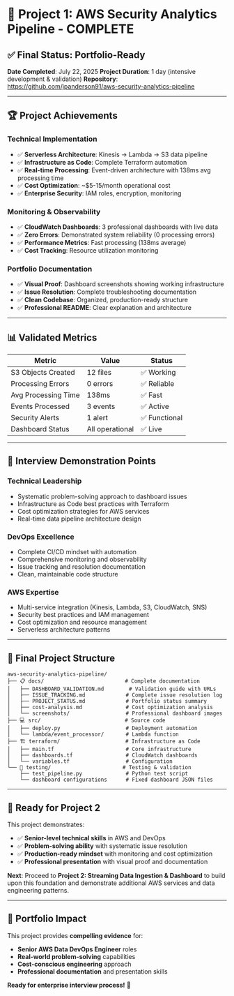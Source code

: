 # 🎯 Project 1: AWS Security Analytics Pipeline - COMPLETE

## ✅ **Final Status: Portfolio-Ready**

**Date Completed**: July 22, 2025
**Project Duration**: 1 day (intensive development & validation)
**Repository**: https://github.com/jpanderson91/aws-security-analytics-pipeline

---

## 🏆 **Project Achievements**

### **Technical Implementation**
- ✅ **Serverless Architecture**: Kinesis → Lambda → S3 data pipeline
- ✅ **Infrastructure as Code**: Complete Terraform automation
- ✅ **Real-time Processing**: Event-driven architecture with 138ms avg processing time
- ✅ **Cost Optimization**: ~$5-15/month operational cost
- ✅ **Enterprise Security**: IAM roles, encryption, monitoring

### **Monitoring & Observability**
- ✅ **CloudWatch Dashboards**: 3 professional dashboards with live data
- ✅ **Zero Errors**: Demonstrated system reliability (0 processing errors)
- ✅ **Performance Metrics**: Fast processing (138ms average)
- ✅ **Cost Tracking**: Resource utilization monitoring

### **Portfolio Documentation**
- ✅ **Visual Proof**: Dashboard screenshots showing working infrastructure
- ✅ **Issue Resolution**: Complete troubleshooting documentation
- ✅ **Clean Codebase**: Organized, production-ready structure
- ✅ **Professional README**: Clear explanation and architecture

---

## 📊 **Validated Metrics**

| Metric | Value | Status |
|--------|--------|--------|
| S3 Objects Created | 12 files | ✅ Working |
| Processing Errors | 0 errors | ✅ Reliable |
| Avg Processing Time | 138ms | ✅ Fast |
| Events Processed | 3 events | ✅ Active |
| Security Alerts | 1 alert | ✅ Functional |
| Dashboard Status | All operational | ✅ Live |

---

## 🎯 **Interview Demonstration Points**

### **Technical Leadership**
- Systematic problem-solving approach to dashboard issues
- Infrastructure as Code best practices with Terraform
- Cost optimization strategies for AWS services
- Real-time data pipeline architecture design

### **DevOps Excellence**
- Complete CI/CD mindset with automation
- Comprehensive monitoring and observability
- Issue tracking and resolution documentation
- Clean, maintainable code structure

### **AWS Expertise**
- Multi-service integration (Kinesis, Lambda, S3, CloudWatch, SNS)
- Security best practices and IAM management
- Cost optimization and resource management
- Serverless architecture patterns

---

## 📁 **Final Project Structure**

```
aws-security-analytics-pipeline/
├── 📋 docs/                          # Complete documentation
│   ├── DASHBOARD_VALIDATION.md        # Validation guide with URLs
│   ├── ISSUE_TRACKING.md             # Complete issue resolution log
│   ├── PROJECT_STATUS.md             # Portfolio status summary
│   ├── cost-analysis.md              # Cost optimization analysis
│   └── screenshots/                  # Professional dashboard images
├── 💻 src/                           # Source code
│   ├── deploy.py                     # Deployment automation
│   └── lambda/event_processor/       # Lambda function
├── 🏗️ terraform/                     # Infrastructure as Code
│   ├── main.tf                       # Core infrastructure
│   ├── dashboards.tf                 # CloudWatch dashboards
│   └── variables.tf                  # Configuration
└── 🧪 testing/                       # Testing & validation
    ├── test_pipeline.py              # Python test script
    └── dashboard configurations      # Fixed dashboard JSON files
```

---

## 🚀 **Ready for Project 2**

This project demonstrates:
- ✅ **Senior-level technical skills** in AWS and DevOps
- ✅ **Problem-solving ability** with systematic issue resolution
- ✅ **Production-ready mindset** with monitoring and cost optimization
- ✅ **Professional presentation** with visual proof and documentation

**Next**: Proceed to **Project 2: Streaming Data Ingestion & Dashboard** to build upon this foundation and demonstrate additional AWS services and data engineering patterns.

---

## 🎉 **Portfolio Impact**

This project provides **compelling evidence** for:
- **Senior AWS Data DevOps Engineer** roles
- **Real-world problem-solving** capabilities
- **Cost-conscious engineering** approach
- **Professional documentation** and presentation skills

**Ready for enterprise interview process!** 🎯
